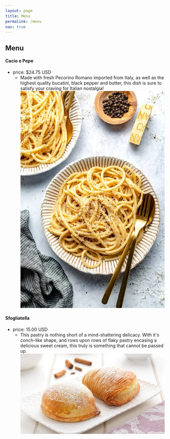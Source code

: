 ```yaml
---
layout: page
title: Menu
permalink: /menu
nav: true
---
```


## Menu


#### Cacio e Pepe

- price: $24.75 USD
  - Made with fresh Pecorino Romano imported from Italy, as well as the highest quality bucatini, black pepper and butter, this dish is sure to satisfy your craving for Italian nostalgia!
![Cacio-e-Pepe](assets/images/Cacio-e-Pepe.webp)


#### Sfogliatella

- price: 15.00 USD
  - This pastry is nothing short of a mind-shattering delicacy. With it's conch-like shape, and rows upon rows of flaky pastry encasing a delicious sweet cream, this truly is something that cannot be passed up.
![Sfogliatelle](assets/images/sfogliatelle.webp)